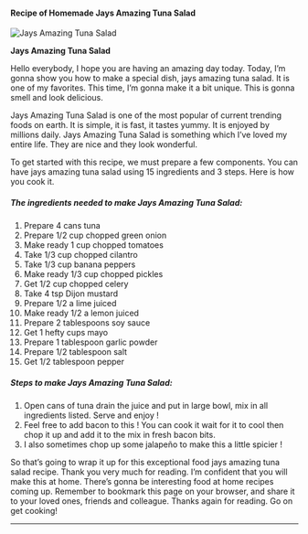             

#### Recipe of Homemade Jays Amazing Tuna Salad

![Jays Amazing Tuna Salad](https://img-global.cpcdn.com/recipes/4e5057d361d8413d/751x532cq70/jays-amazing-tuna-salad-recipe-main-photo.jpg)

**Jays Amazing Tuna Salad**

Hello everybody, I hope you are having an amazing day today. Today, I’m gonna show you how to make a special dish, jays amazing tuna salad. It is one of my favorites. This time, I’m gonna make it a bit unique. This is gonna smell and look delicious.

Jays Amazing Tuna Salad is one of the most popular of current trending foods on earth. It is simple, it is fast, it tastes yummy. It is enjoyed by millions daily. Jays Amazing Tuna Salad is something which I’ve loved my entire life. They are nice and they look wonderful.

To get started with this recipe, we must prepare a few components. You can have jays amazing tuna salad using 15 ingredients and 3 steps. Here is how you cook it.

##### The ingredients needed to make Jays Amazing Tuna Salad:

1.  Prepare 4 cans tuna
2.  Prepare 1/2 cup chopped green onion
3.  Make ready 1 cup chopped tomatoes
4.  Take 1/3 cup chopped cilantro
5.  Take 1/3 cup banana peppers
6.  Make ready 1/3 cup chopped pickles
7.  Get 1/2 cup chopped celery
8.  Take 4 tsp Dijon mustard
9.  Prepare 1/2 a lime juiced
10.  Make ready 1/2 a lemon juiced
11.  Prepare 2 tablespoons soy sauce
12.  Get 1 hefty cups mayo
13.  Prepare 1 tablespoon garlic powder
14.  Prepare 1/2 tablespoon salt
15.  Get 1/2 tablespoon pepper

##### Steps to make Jays Amazing Tuna Salad:

1.  Open cans of tuna drain the juice and put in large bowl, mix in all ingredients listed. Serve and enjoy !
2.  Feel free to add bacon to this ! You can cook it wait for it to cool then chop it up and add it to the mix in fresh bacon bits.
3.  I also sometimes chop up some jalapeño to make this a little spicier !

So that’s going to wrap it up for this exceptional food jays amazing tuna salad recipe. Thank you very much for reading. I’m confident that you will make this at home. There’s gonna be interesting food at home recipes coming up. Remember to bookmark this page on your browser, and share it to your loved ones, friends and colleague. Thanks again for reading. Go on get cooking!

* * *